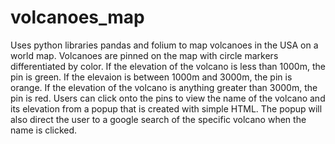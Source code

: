 # volcanoes_map
Uses python libraries pandas and folium to map volcanoes in the USA on a world map. Volcanoes are pinned on the map with circle markers differentiated by color. If the elevation of the volcano is less than 1000m, the pin is green. If the elevaion is between 1000m and 3000m, the pin is orange. If the elevation of the volcano is anything greater than 3000m, the pin is red. Users can click onto the pins to view the name of the volcano and its elevation from a popup that is created with simple HTML. The popup will also direct the user to a google search of the specific volcano when the name is clicked. 
